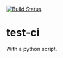 [![Build Status](https://travis-ci.com/ManuelMBaumann/test-ci.svg?branch=master)](https://travis-ci.com/ManuelMBaumann/test-ci)

# test-ci

With a python script.
